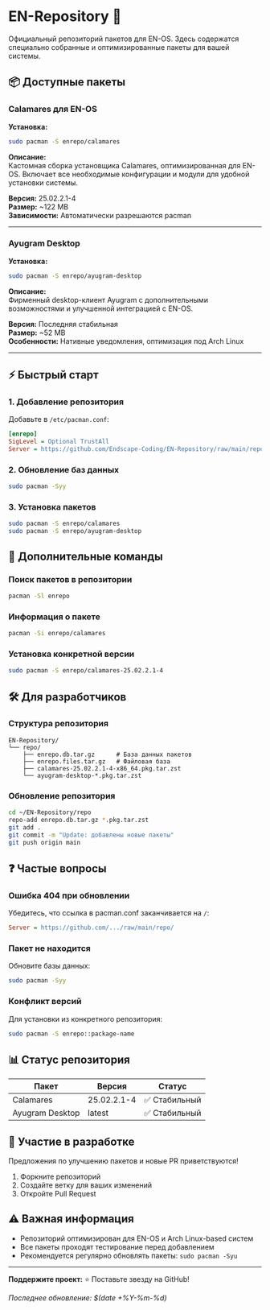 # EN-Repository 🚀

Официальный репозиторий пакетов для EN-OS. Здесь содержатся специально собранные и оптимизированные пакеты для вашей системы.

## 📦 Доступные пакеты

### Calamares для EN-OS
**Установка:**
```bash
sudo pacman -S enrepo/calamares
```

**Описание:**  
Кастомная сборка установщика Calamares, оптимизированная для EN-OS. Включает все необходимые конфигурации и модули для удобной установки системы.

**Версия:** 25.02.2.1-4  
**Размер:** ~122 MB  
**Зависимости:** Автоматически разрешаются pacman

---

### Ayugram Desktop
**Установка:**
```bash
sudo pacman -S enrepo/ayugram-desktop
```

**Описание:**  
Фирменный desktop-клиент Ayugram с дополнительными возможностями и улучшенной интеграцией с EN-OS.

**Версия:** Последняя стабильная  
**Размер:** ~52 MB  
**Особенности:** Нативные уведомления, оптимизация под Arch Linux

---

## ⚡ Быстрый старт

### 1. Добавление репозитория
Добавьте в `/etc/pacman.conf`:
```ini
[enrepo]
SigLevel = Optional TrustAll
Server = https://github.com/Endscape-Coding/EN-Repository/raw/main/repo/
```

### 2. Обновление баз данных
```bash
sudo pacman -Syy
```

### 3. Установка пакетов
```bash
sudo pacman -S enrepo/calamares
sudo pacman -S enrepo/ayugram-desktop
```

## 🔧 Дополнительные команды

### Поиск пакетов в репозитории
```bash
pacman -Sl enrepo
```

### Информация о пакете
```bash
pacman -Si enrepo/calamares
```

### Установка конкретной версии
```bash
sudo pacman -S enrepo/calamares-25.02.2.1-4
```

## 🛠️ Для разработчиков

### Структура репозитория
```
EN-Repository/
└── repo/
    ├── enrepo.db.tar.gz      # База данных пакетов
    ├── enrepo.files.tar.gz   # Файловая база
    ├── calamares-25.02.2.1-4-x86_64.pkg.tar.zst
    └── ayugram-desktop-*.pkg.tar.zst
```

### Обновление репозитория
```bash
cd ~/EN-Repository/repo
repo-add enrepo.db.tar.gz *.pkg.tar.zst
git add .
git commit -m "Update: добавлены новые пакеты"
git push origin main
```

## ❓ Частые вопросы

### Ошибка 404 при обновлении
Убедитесь, что ссылка в pacman.conf заканчивается на `/`:
```ini
Server = https://github.com/.../raw/main/repo/
```

### Пакет не находится
Обновите базы данных:
```bash
sudo pacman -Syy
```

### Конфликт версий
Для установки из конкретного репозитория:
```bash
sudo pacman -S enrepo::package-name
```

## 📊 Статус репозитория

| Пакет | Версия | Статус |
|-------|--------|---------|
| Calamares | 25.02.2.1-4 | ✅ Стабильный |
| Ayugram Desktop | latest | ✅ Стабильный |

## 🤝 Участие в разработке

Предложения по улучшению пакетов и новые PR приветствуются! 

1. Форкните репозиторий
2. Создайте ветку для ваших изменений
3. Откройте Pull Request

## ⚠️ Важная информация

- Репозиторий оптимизирован для EN-OS и Arch Linux-based систем
- Все пакеты проходят тестирование перед добавлением
- Рекомендуется регулярно обновлять пакеты: `sudo pacman -Syu`

---

**Поддержите проект:** ⭐ Поставьте звезду на GitHub!

*Последнее обновление: $(date +%Y-%m-%d)*

